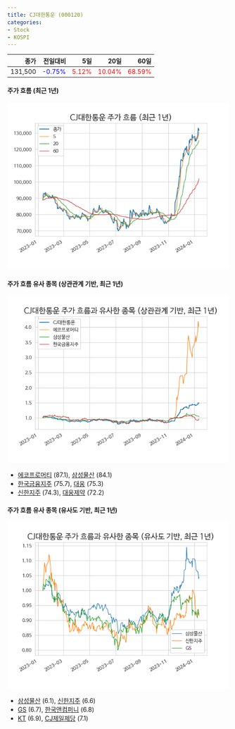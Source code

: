 ```yaml
---
title: CJ대한통운 (000120)
categories:
- Stock
- KOSPI
---
```


|종가|전일대비|5일|20일|60일|
|---:|-------:|--:|---:|---:|
|131,500|<span style="color: blue">-0.75%</span>|<span style="color: red">5.12%</span>|<span style="color: red">10.04%</span>|<span style="color: red">68.59%</span>|

<!-- more -->

#### 주가 흐름 (최근 1년)
![000120](/assets/images/stock/000120.png)


#### 주가 흐름 유사 종목 (상관관계 기반, 최근 1년)
![000120](/assets/images/stock/000120_corr.png)
- [에코프로머티](/450080/) (87.1), [삼성물산](/028260/) (84.1)
- [한국금융지주](/071050/) (75.7), [대웅](/003090/) (75.3)
- [신한지주](/055550/) (74.3), [대웅제약](/069620/) (72.2)


#### 주가 흐름 유사 종목 (유사도 기반, 최근 1년)
![000120](/assets/images/stock/000120_sim.png)
- [삼성물산](/028260/) (6.1), [신한지주](/055550/) (6.6)
- [GS](/078930/) (6.7), [한국앤컴퍼니](/000240/) (6.8)
- [KT](/030200/) (6.9), [CJ제일제당](/097950/) (7.1)